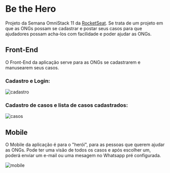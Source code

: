 
# Be the Hero
Projeto da Semana OmniStack 11 da [RocketSeat]([https://rocketseat.com.br/](https://rocketseat.com.br/)). Se trata de um projeto em que as ONGs possam se cadastrar e postar seus casos para que ajudadores possam acha-los com facilidade e poder ajudar as ONGs.

## Front-End
O Front-End da aplicação serve para as ONGs se cadastrarem e manusearem seus casos.

### Cadastro e Login:
![cadastro](https://media.giphy.com/media/JUdwoxihkfMnxP0U1y/giphy.gif)

### Cadastro de casos e lista de casos cadastrados:
![casos](https://media.giphy.com/media/UuNv06GU3KkpIb8uGh/giphy.gif)

## Mobile
O Mobile da aplicação é para o "herói", para as pessoas que querem ajudar as ONGs. Pode ter uma visão de todos os casos e após escolher um, poderá enviar um e-mail ou uma mesagem no Whatsapp pré configurada.


![mobile](https://media.giphy.com/media/ZEBOHoN2BROrwZqbhr/giphy.gif)

